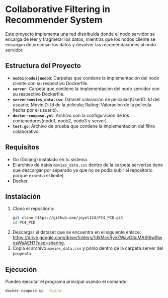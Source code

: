 # Collaborative Filtering in Recommender System

Este proyecto implementa una red distribuida donde el nodo servidor se encarga de leer y fragmetar los datos, mientras que los nodos cliente se encargan de procesar los datos y devolver las recomendaciones al nodo servidor.

## Estructura del Proyecto

- **`nodo1|nodo2|nodo3`**: Carpetas que contiene la implementación del nodo cliente con su respectivo Dockerfile.
- **`server`**: Carpeta que contiene la implementación del nodo servidor con su respectivo Dockerfile.
- **`server/movies_data.csv`**: Dataset valoracion de peliculas(UserID: Id del usuario; MovieID: Id de la pelicula; Rating: Valoracion de la pelicula hecha por el usuario).
- **`docker-compose.yml`**: Archivo con la configuracion de los contenedores(nodo1, nodo2, nodo3 y server).
- **`test.go`**: Archivo de prueba que contiene la implementacion del filtro colaborativo.

## Requisitos

- Go (Golang) instalado en tu sistema.
- El archivo de datos `movies_data.csv` dentro de la carpeta server(se tiene que descargar por separado ya que no se podia subir al repositorio porque excedia el limite).
- Docker.

## Instalación

1. Clona el repositorio:
    ```bash
    git clone https://github.com/joyel124/PC4_PCD.git
    cd PC4_PCD
    ```
2. Descargar el dataset que se encuentra en el siguiente enlace: https://drive.google.com/drive/folders/1dkMcvRyeZWavG3uMAS0iw9lwosWsAEH7?usp=sharing.
3. Copia el archivo `movies_data.csv` y ponlo dentro de la carpeta server del proyecto.
   
## Ejecución

Puedes ejecutar el programa principal usando el comando:

```bash
docker-compose up --build
